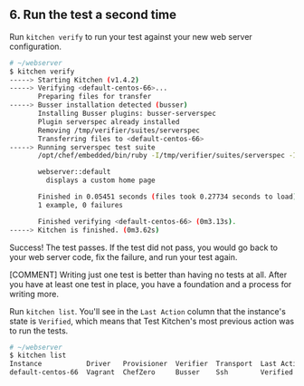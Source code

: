 ## 6. Run the test a second time

Run `kitchen verify` to run your test against your new web server configuration.

```bash
# ~/webserver
$ kitchen verify
-----> Starting Kitchen (v1.4.2)
-----> Verifying <default-centos-66>...
       Preparing files for transfer
-----> Busser installation detected (busser)
       Installing Busser plugins: busser-serverspec
       Plugin serverspec already installed
       Removing /tmp/verifier/suites/serverspec
       Transferring files to <default-centos-66>
-----> Running serverspec test suite
       /opt/chef/embedded/bin/ruby -I/tmp/verifier/suites/serverspec -I/tmp/verifier/gems/gems/rspec-support-3.3.0/lib:/tmp/verifier/gems/gems/rspec-core-3.3.2/lib /opt/chef/embedded/bin/rspec --pattern /tmp/verifier/suites/serverspec/\*\*/\*_spec.rb --color --format documentation --default-path /tmp/verifier/suites/serverspec

       webserver::default
         displays a custom home page

       Finished in 0.05451 seconds (files took 0.27734 seconds to load)
       1 example, 0 failures

       Finished verifying <default-centos-66> (0m3.13s).
-----> Kitchen is finished. (0m3.62s)
```

Success! The test passes. If the test did not pass, you would go back to your web server code, fix the failure, and run your test again.

[COMMENT] Writing just one test is better than having no tests at all. After you have at least one test in place, you have a foundation and a process for writing more.

Run `kitchen list`. You'll see in the `Last Action` column that the instance's state is `Verified`, which means that Test Kitchen's most previous action was to run the tests.

```bash
# ~/webserver
$ kitchen list
Instance           Driver   Provisioner  Verifier  Transport  Last Action
default-centos-66  Vagrant  ChefZero     Busser    Ssh        Verified
```
